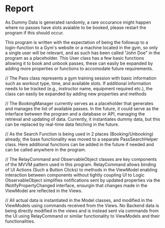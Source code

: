 # Report

As Dummy Data is generated randomly, a rare occurance might happen where no passes have slots avaiable to be booked, please restart the program if this should occur.

This program is written with the expectation of being the followup to a login-function to a Gym's website or a machine located in the gym, so only a single user will be relevant, and as such has been called "John Doe" in the program as a placeholder.
This User class has a few basic functions allowing it to book and unbook passes, these can easily be expanded by adding more properties or functions to accomodate future requirements.

//
The Pass class represents a gym training session with basic information such as workout type, time, and available slots. 
If additional information needs to be tracked (e.g., instructor name, equipment required etc.), the class can easily be expanded by adding new properties and methods

//
The BookingManager currently serves as a placeholder that generates and manages the list of available passes.
In the future, it could serve as the interface between the program and a database or API, managing the retrieval and updating of data.
Currently, it instantiates dummy data, but this can be replaced by real-time data fetching in the future.

//
As the Search Function is being used in 2 places (Booking/Unbooking) already, the base functionality was moved to a separate PassSearchHelper class.
Here additional functions can be added in the future if needed and can be called anywhere in the program.

//
The RelayCommand and ObservableObject classes are key components of the MVVM pattern used in this program.
RelayCommand allows binding of UI Actions (Such a Button Clicks) to methods in the ViewModel enabling interaction between components without tightly coupling UI to Logic
ObservableObject simplifies notifications sent by updated properties via the INotifyPropertyChanged interface, ensurgin that changes made in the ViewModel are reflected in the Views.

//
All actual data is instantiated in the Model classes, and modified in the ViewModels using commands received from the Views. 
No Backend data is being directly modified in the views and is instead sent via commands from the UI using RelayCommand or similar functionality to ViewModels and their functionalities.
